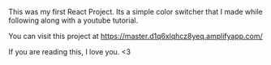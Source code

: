 This was my first React Project. Its a simple color switcher that I made while following along with a youtube tutorial.


You can visit this project at https://master.d1q6xlqhcz8yeq.amplifyapp.com/


If you are reading this, I love you. <3





